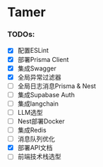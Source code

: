 # Tamer

### TODOs:

- [x] 配置ESLint
- [x] 部署Prisma Client
- [x] 集成Swagger
- [x] 全局异常过滤器
- [ ] 全局日志消息Prisma & Nest
- [ ] 集成Supabase Auth
- [ ] 集成langchain
- [ ] LLM选型
- [ ] Nest部署Docker
- [ ] 集成Redis
- [ ] 消息队列优化
- [x] 部署API文档
- [ ] 前端技术栈选型